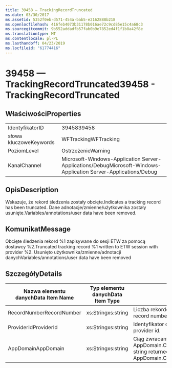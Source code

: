 ```yaml
---
title: 39458 — TrackingRecordTruncated
ms.date: 03/30/2017
ms.assetid: 5352f0eb-d571-454a-bab5-e2162888b218
ms.openlocfilehash: 416feb4073b31178b016ae72c9cd85e15c4a68c3
ms.sourcegitcommit: 9b552addadfb57fab0b9e7852ed4f1f1b8a42f8e
ms.translationtype: MT
ms.contentlocale: pl-PL
ms.lasthandoff: 04/23/2019
ms.locfileid: "61774416"
---
```

# <a name="39458---trackingrecordtruncated"></a><span data-ttu-id="0723a-102">39458 — TrackingRecordTruncated</span><span class="sxs-lookup"><span data-stu-id="0723a-102">39458 - TrackingRecordTruncated</span></span>
## <a name="properties"></a><span data-ttu-id="0723a-103">Właściwości</span><span class="sxs-lookup"><span data-stu-id="0723a-103">Properties</span></span>  
  
|||  
|-|-|  
|<span data-ttu-id="0723a-104">Identyfikator</span><span class="sxs-lookup"><span data-stu-id="0723a-104">ID</span></span>|<span data-ttu-id="0723a-105">39458</span><span class="sxs-lookup"><span data-stu-id="0723a-105">39458</span></span>|  
|<span data-ttu-id="0723a-106">słowa kluczowe</span><span class="sxs-lookup"><span data-stu-id="0723a-106">Keywords</span></span>|<span data-ttu-id="0723a-107">WFTracking</span><span class="sxs-lookup"><span data-stu-id="0723a-107">WFTracking</span></span>|  
|<span data-ttu-id="0723a-108">Poziom</span><span class="sxs-lookup"><span data-stu-id="0723a-108">Level</span></span>|<span data-ttu-id="0723a-109">Ostrzeżenie</span><span class="sxs-lookup"><span data-stu-id="0723a-109">Warning</span></span>|  
|<span data-ttu-id="0723a-110">Kanał</span><span class="sxs-lookup"><span data-stu-id="0723a-110">Channel</span></span>|<span data-ttu-id="0723a-111">Microsoft-Windows-Application Server-Applications/Debug</span><span class="sxs-lookup"><span data-stu-id="0723a-111">Microsoft-Windows-Application Server-Applications/Debug</span></span>|  
  
## <a name="description"></a><span data-ttu-id="0723a-112">Opis</span><span class="sxs-lookup"><span data-stu-id="0723a-112">Description</span></span>  
 <span data-ttu-id="0723a-113">Wskazuje, że rekord śledzenia zostały obcięte.</span><span class="sxs-lookup"><span data-stu-id="0723a-113">Indicates a tracking record has been truncated.</span></span> <span data-ttu-id="0723a-114">Dane adnotacje/zmienne/użytkownika zostały usunięte.</span><span class="sxs-lookup"><span data-stu-id="0723a-114">Variables/annotations/user data have been removed.</span></span>  
  
## <a name="message"></a><span data-ttu-id="0723a-115">Komunikat</span><span class="sxs-lookup"><span data-stu-id="0723a-115">Message</span></span>  
 <span data-ttu-id="0723a-116">Obcięte śledzenia rekord %1 zapisywane do sesji ETW za pomocą dostawcy %2.</span><span class="sxs-lookup"><span data-stu-id="0723a-116">Truncated tracking record %1 written to ETW session with provider %2.</span></span> <span data-ttu-id="0723a-117">Usunięto użytkownika/zmienne/adnotacji danych</span><span class="sxs-lookup"><span data-stu-id="0723a-117">Variables/annotations/user data have been removed</span></span>  
  
## <a name="details"></a><span data-ttu-id="0723a-118">Szczegóły</span><span class="sxs-lookup"><span data-stu-id="0723a-118">Details</span></span>  
  
|<span data-ttu-id="0723a-119">Nazwa elementu danych</span><span class="sxs-lookup"><span data-stu-id="0723a-119">Data Item Name</span></span>|<span data-ttu-id="0723a-120">Typ elementu danych</span><span class="sxs-lookup"><span data-stu-id="0723a-120">Data Item Type</span></span>|<span data-ttu-id="0723a-121">Opis</span><span class="sxs-lookup"><span data-stu-id="0723a-121">Description</span></span>|  
|--------------------|--------------------|-----------------|  
|<span data-ttu-id="0723a-122">RecordNumber</span><span class="sxs-lookup"><span data-stu-id="0723a-122">RecordNumber</span></span>|<span data-ttu-id="0723a-123">xs:String</span><span class="sxs-lookup"><span data-stu-id="0723a-123">xs:string</span></span>|<span data-ttu-id="0723a-124">Liczba rekordów śledzenia.</span><span class="sxs-lookup"><span data-stu-id="0723a-124">The tracking record number.</span></span>|  
|<span data-ttu-id="0723a-125">ProviderId</span><span class="sxs-lookup"><span data-stu-id="0723a-125">ProviderId</span></span>|<span data-ttu-id="0723a-126">xs:String</span><span class="sxs-lookup"><span data-stu-id="0723a-126">xs:string</span></span>|<span data-ttu-id="0723a-127">Identyfikator dostawcy funkcji ETW.</span><span class="sxs-lookup"><span data-stu-id="0723a-127">The ETW provider id.</span></span>|  
|<span data-ttu-id="0723a-128">AppDomain</span><span class="sxs-lookup"><span data-stu-id="0723a-128">AppDomain</span></span>|<span data-ttu-id="0723a-129">xs:String</span><span class="sxs-lookup"><span data-stu-id="0723a-129">xs:string</span></span>|<span data-ttu-id="0723a-130">Ciąg zwracany przez AppDomain.CurrentDomain.FriendlyName.</span><span class="sxs-lookup"><span data-stu-id="0723a-130">The string returned by AppDomain.CurrentDomain.FriendlyName.</span></span>|
